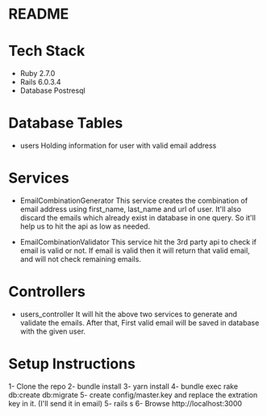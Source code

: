 # README

# Tech Stack
  - Ruby 2.7.0
  - Rails 6.0.3.4
  - Database Postresql

# Database Tables
  - users
    Holding information for user with valid email address

# Services
  - EmailCombinationGenerator
    This service creates the combination of email address using first_name, last_name and url of user. It'll also discard the emails which already exist in database in one query. So it'll help us to hit the api as low as needed.
  
  - EmailCombinationValidator
    This service hit the 3rd party api to check if email is valid or not. If email is valid then it will return that valid email, and will not check remaining emails.

# Controllers
  - users_controller
    It will hit the above two services to generate and validate the emails. After that, First valid email will be saved in database with the given user. 
    
# Setup Instructions
  1- Clone the repo
  2- bundle install
  3- yarn install
  4- bundle exec rake db:create db:migrate
  5- create config/master.key and replace the extration key in it. (I'll send it in email)
  5- rails s
  6- Browse http://localhost:3000

